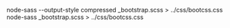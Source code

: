 

node-sass --output-style compressed _bootstrap.scss > ../css/bootcss.css
node-sass _bootstrap.scss > ../css/bootcss.css


